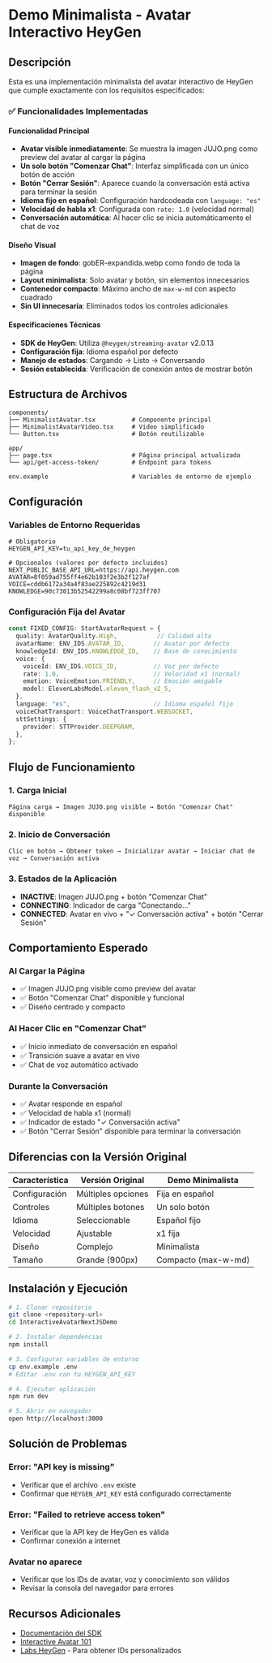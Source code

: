 # Demo Minimalista - Avatar Interactivo HeyGen

## Descripción

Esta es una implementación minimalista del avatar interactivo de HeyGen que cumple exactamente con los requisitos especificados:

### ✅ Funcionalidades Implementadas

#### Funcionalidad Principal
- **Avatar visible inmediatamente**: Se muestra la imagen JUJO.png como preview del avatar al cargar la página
- **Un solo botón "Comenzar Chat"**: Interfaz simplificada con un único botón de acción
- **Botón "Cerrar Sesión"**: Aparece cuando la conversación está activa para terminar la sesión
- **Idioma fijo en español**: Configuración hardcodeada con `language: "es"`
- **Velocidad de habla x1**: Configurada con `rate: 1.0` (velocidad normal)
- **Conversación automática**: Al hacer clic se inicia automáticamente el chat de voz

#### Diseño Visual
- **Imagen de fondo**: gobER-expandida.webp como fondo de toda la página
- **Layout minimalista**: Solo avatar y botón, sin elementos innecesarios
- **Contenedor compacto**: Máximo ancho de `max-w-md` con aspecto cuadrado
- **Sin UI innecesaria**: Eliminados todos los controles adicionales

#### Especificaciones Técnicas
- **SDK de HeyGen**: Utiliza `@heygen/streaming-avatar` v2.0.13
- **Configuración fija**: Idioma español por defecto
- **Manejo de estados**: Cargando → Listo → Conversando
- **Sesión establecida**: Verificación de conexión antes de mostrar botón

## Estructura de Archivos

```
components/
├── MinimalistAvatar.tsx          # Componente principal
├── MinimalistAvatarVideo.tsx     # Video simplificado
└── Button.tsx                    # Botón reutilizable

app/
├── page.tsx                      # Página principal actualizada
└── api/get-access-token/         # Endpoint para tokens

env.example                       # Variables de entorno de ejemplo
```

## Configuración

### Variables de Entorno Requeridas

```env
# Obligatorio
HEYGEN_API_KEY=tu_api_key_de_heygen

# Opcionales (valores por defecto incluidos)
NEXT_PUBLIC_BASE_API_URL=https://api.heygen.com
AVATAR=8f059ad755ff4e62b103f2e3b2f127af
VOICE=cddb6172a34a4f83ae225892c4219d31
KNOWLEDGE=90c73013b52542299a8c08bf723ff707
```

### Configuración Fija del Avatar

```typescript
const FIXED_CONFIG: StartAvatarRequest = {
  quality: AvatarQuality.High,           // Calidad alta
  avatarName: ENV_IDS.AVATAR_ID,        // Avatar por defecto
  knowledgeId: ENV_IDS.KNOWLEDGE_ID,    // Base de conocimiento
  voice: {
    voiceId: ENV_IDS.VOICE_ID,          // Voz por defecto
    rate: 1.0,                          // Velocidad x1 (normal)
    emotion: VoiceEmotion.FRIENDLY,     // Emoción amigable
    model: ElevenLabsModel.eleven_flash_v2_5,
  },
  language: "es",                       // Idioma español fijo
  voiceChatTransport: VoiceChatTransport.WEBSOCKET,
  sttSettings: {
    provider: STTProvider.DEEPGRAM,
  },
};
```

## Flujo de Funcionamiento

### 1. Carga Inicial
```
Página carga → Imagen JUJO.png visible → Botón "Comenzar Chat" disponible
```

### 2. Inicio de Conversación
```
Clic en botón → Obtener token → Inicializar avatar → Iniciar chat de voz → Conversación activa
```

### 3. Estados de la Aplicación
- **INACTIVE**: Imagen JUJO.png + botón "Comenzar Chat"
- **CONNECTING**: Indicador de carga "Conectando..."
- **CONNECTED**: Avatar en vivo + "✓ Conversación activa" + botón "Cerrar Sesión"

## Comportamiento Esperado

### Al Cargar la Página
- ✅ Imagen JUJO.png visible como preview del avatar
- ✅ Botón "Comenzar Chat" disponible y funcional
- ✅ Diseño centrado y compacto

### Al Hacer Clic en "Comenzar Chat"
- ✅ Inicio inmediato de conversación en español
- ✅ Transición suave a avatar en vivo
- ✅ Chat de voz automático activado

### Durante la Conversación
- ✅ Avatar responde en español
- ✅ Velocidad de habla x1 (normal)
- ✅ Indicador de estado "✓ Conversación activa"
- ✅ Botón "Cerrar Sesión" disponible para terminar la conversación

## Diferencias con la Versión Original

| Característica | Versión Original | Demo Minimalista |
|----------------|------------------|------------------|
| Configuración | Múltiples opciones | Fija en español |
| Controles | Múltiples botones | Un solo botón |
| Idioma | Seleccionable | Español fijo |
| Velocidad | Ajustable | x1 fija |
| Diseño | Complejo | Minimalista |
| Tamaño | Grande (900px) | Compacto (max-w-md) |

## Instalación y Ejecución

```bash
# 1. Clonar repositorio
git clone <repository-url>
cd InteractiveAvatarNextJSDemo

# 2. Instalar dependencias
npm install

# 3. Configurar variables de entorno
cp env.example .env
# Editar .env con tu HEYGEN_API_KEY

# 4. Ejecutar aplicación
npm run dev

# 5. Abrir en navegador
open http://localhost:3000
```

## Solución de Problemas

### Error: "API key is missing"
- Verificar que el archivo `.env` existe
- Confirmar que `HEYGEN_API_KEY` está configurado correctamente

### Error: "Failed to retrieve access token"
- Verificar que la API key de HeyGen es válida
- Confirmar conexión a internet

### Avatar no aparece
- Verificar que los IDs de avatar, voz y conocimiento son válidos
- Revisar la consola del navegador para errores

## Recursos Adicionales

- [Documentación del SDK](https://docs.heygen.com/reference/streaming-avatar-sdk)
- [Interactive Avatar 101](https://help.heygen.com/en/articles/9182113-interactive-avatar-101-your-ultimate-guide)
- [Labs HeyGen](https://labs.heygen.com/interactive-avatar) - Para obtener IDs personalizados 